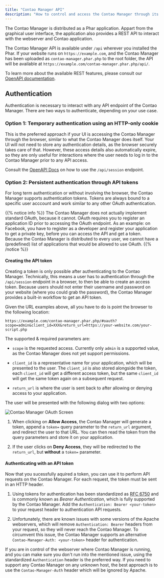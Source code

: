 ```yaml
---
title: "Contao Manager API"
description: "How to control and access the Contao Manager through its REST API."
---
```



The Contao Manager is distributed as a Phar application. Appart from the graphical user interface,
the application also provides a REST API to interact with the webserver and Contao application.

The Contao Manager API is available under `/api` wherever you installed the Phar. 
If your website runs on `https://example.com`, and the Contao Manager has been uploaded as 
`contao-manager.phar.php` to the root folder, the API will be available at 
`https://example.com/contao-manager.phar.php/api/`.

To learn more about the available REST features, please consult our [OpenAPI documentation][API].


## Authentication

Authentication is necessary to interact with any API endpoint of the Contao Manager. 
There are two ways to authenticate, depending on your use case.


### Option 1: Temporary authentication using an HTTP-only cookie
    
This is the preferred approach if your UI is accessing the Contao Manager through the
browser, similar to what the Contao Manager does itself. Your UI will not need
to store any authentication details, as the browser securely takes care of that.
However, these access details also automatically expire, so they are only useful for
interactions where the user needs to log in to the Contao Manager prior to any API access.

Consult the [OpenAPI Docs][API] on how to use the `/api/session` endpoint.


### Option 2: Persistent authentication through API tokens

For long term authentication or without involving the browser, the Contao Manager
supports authentication tokens. Tokens are always bound to a specific user acccount
and work similar to any other OAuth authentication.

{{% notice info %}}
The Contao Manager does not actually implement standard OAuth, because it cannot. OAuth requires you to register an
application ID prior to accessing the OAuth endpoint. As an example: on Facebook, you have to register as a developer
and register your application to get a private key, before you can access the API and get a token. Because the Contao Manager
is distributed to every user, we cannot have a (predefined) list of applications that would be allowed to use OAuth.
{{% /notice %}}


#### Creating the API token

Creating a token is only possible after authenticating to the Contao Manager. Technically,
this means a user has to authentication through the `/api/session` endpoint in a browser,
to then be able to create an access token. Because users should not enter their username
and password on your website (where you could grab the password), the Contao Manager provides
a built-in workflow to get an API token.

Given the URL examples above, all you have to do is point the browser to the following location:

```
https://example.com/contao-manager.phar.php/#oauth?scope=admin&client_id=XXX&return_url=https://your-website.com/your-script.php
``` 

The supported & required parameters are:

- `scope` is the requested access. Currently only `admin` is a supported value, as the Contao Manager does not yet
  support permissions.
  
- `client_id` is a representative name for your application, which will be presented to the user.
  The `client_id` is also stored alongside the token, each `client_id` will get a different access
  token, but the same `client_id` will get the same token again on a subsequent request. 
 
- `return_url` is where the user is sent back to after allowing or denying access to your application. 
 
 
The user will be presented with the following dialog with two options:

![Contao Manager OAuth Screen](../images/oauth.png?width=449&classes=shadow)

1. When clicking on **Allow Access**, the Contao Manager will generate a token, append a `token=`
   query parameter to the `return_url` argument, and redirect the user to that URL. 
   You can then read the token from the query parameters and store it on your application.
   
2. If the user clicks on **Deny Access**, they will be redirected to the `return_url`, but **without** a `token=` parameter. 


#### Authenticating with an API token

Now that you sucessfully aquired a token, you can use it to perform API requests on the Contao Manager.
For each request, the token must be sent in an HTTP header.

1. Using tokens for authentication has been standardized as [RFC 6750][rfc6750] and is commonly known as _Bearer Authentication_,
   which is fully supported by the Contao Manager. Add the `Authentication: Bearer <your-token>` to your request header to authentication API requests.

2. Unfortunately, there are known issues with some versions of the Apache webservers, which will remove `Authentication: Bearer` headers
   from your request, so they will never reach the Contao Manager. To circumvent this issue, the Contao Manager supports an alternative
   `Contao-Manager-Auth: <your-token>` header for authentication.
   
If you are in control of the webserver where Contao Manager is running, and you can make sure you don't run into the mentioned issue, using
the standardized `Authentication` header is the preferred way. If you need to support any Contao Manager on any unknown host, the best
approach is to use the `Contao-Manager-Auth` header which will be ignored by Apache.


[API]: https://docs.contao.org/books/manager/api/
[rfc6750]: https://tools.ietf.org/html/rfc6750
